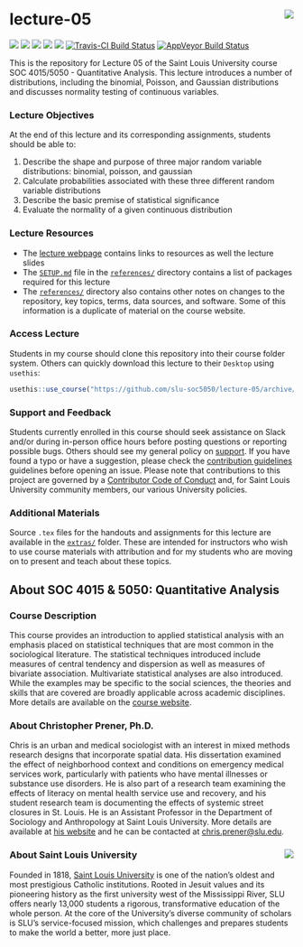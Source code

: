lecture-05 <img src="https://slu-soc5050.github.io/images/logo.png" align="right" />
===========================================================
[![](https://img.shields.io/badge/semester-fall%202018-orange.svg)](https://github.com/slu-soc5050/lecture-05)
[![](https://img.shields.io/badge/release-draft-red.svg)](https://github.com/slu-soc5050/lecture-05)
[![](https://img.shields.io/github/release/slu-soc5050/lecture-05.svg?label=version)](https://github.com/slu-soc5050/lecture-05/releases)
[![](https://img.shields.io/github/last-commit/slu-soc5050/lecture-05.svg)](https://github.com/slu-soc5050/lecture-05/commits/master)
[![](https://img.shields.io/github/repo-size/slu-soc5050/lecture-05.svg)](https://github.com/slu-soc5050/lecture-05)
[![Travis-CI Build Status](https://travis-ci.org/slu-soc5050/lecture-05.svg?branch=master)](https://travis-ci.org/slu-soc5050/lecture-05)
[![AppVeyor Build Status](https://ci.appveyor.com/api/projects/status/github/slu-soc5050/lecture-05?branch=master&svg=true)](https://ci.appveyor.com/project/chris-prener/lecture-05)

This is the repository for Lecture 05 of the Saint Louis University course SOC 4015/5050 - Quantitative Analysis. This lecture introduces a number of distributions, including the binomial, Poisson, and Gaussian distributions and discusses normality testing of continuous variables.

### Lecture Objectives
At the end of this lecture and its corresponding assignments, students should be able to:

1. Describe the shape and purpose of three major random variable distributions: binomial, poisson, and gaussian
2. Calculate probabilities associated with these three different random variable distributions
3. Describe the basic premise of statistical significance
4. Evaluate the normality of a given continuous distribution

### Lecture Resources

* The [lecture webpage](https://slu-soc5050.github.io/lecture-05) contains links to resources as well the lecture slides
* The [`SETUP.md`](/references/SETUP.md) file in the [`references/`](/references) directory contains a list of packages required for this lecture
* The [`references/`](/references) directory also contains other notes on changes to the repository, key topics, terms, data sources, and software. Some of this information is a duplicate of material on the course website.

### Access Lecture
Students in my course should clone this repository into their course folder system. Others can quickly download this lecture to their `Desktop` using `usethis`:

```r
usethis::use_course("https://github.com/slu-soc5050/lecture-05/archive/master.zip")
```

### Support and Feedback
Students currently enrolled in this course should seek assistance on Slack and/or during in-person office hours before posting questions or reporting possible bugs. Others should see my general policy on [support](.github/SUPPORT.md). If you have found a typo or have a suggestion, please check the [contribution guidelines](.github/CONTRIBUTING.md) guidelines before opening an issue. Please note that contributions to this project are governed by a [Contributor Code of Conduct](.github/CODE_OF_CONDUCT.md) and, for Saint Louis University community members, our various University policies.

### Additional Materials
Source `.tex` files for the handouts and assignments for this lecture are available in the [`extras/`](/extras) folder. These are intended for instructors who wish to use course materials with attribution and for my students who are moving on to present and teach about these topics.

## About SOC 4015 & 5050: Quantitative Analysis
### Course Description
This course provides an introduction to applied statistical analysis with an emphasis placed on statistical techniques that are most common in the sociological literature. The statistical techniques introduced include measures of central tendency and dispersion as well as measures of bivariate association. Multivariate statistical analyses are also introduced. While the examples may be specific to the social sciences, the theories and skills that are covered are broadly applicable across academic disciplines. More details are available on the [course website](https://slu-soc5050.github.io).

### About Christopher Prener, Ph.D.
Chris is an urban and medical sociologist with an interest in mixed methods research designs that incorporate spatial data. His dissertation examined the effect of neighborhood context and conditions on emergency medical services work, particularly with patients who have mental illnesses or substance use disorders. He is also part of a research team examining the effects of literacy on mental health service use and recovery, and his student research team is documenting the effects of systemic street closures in St. Louis. He is an Assistant Professor in the Department of Sociology and Anthropology at Saint Louis University. More details are available at [his website](https://chris-prener.github.io) and he can be contacted at [chris.prener@slu.edu](mailto:chris.prener@slu.edu).

### About Saint Louis University <img src="https://slu-soc5650.github.io/images/sluLogo.png" align="right" />
Founded in 1818, [Saint Louis University](http://wwww.slu.edu) is one of the nation’s oldest and most prestigious Catholic institutions. Rooted in Jesuit values and its pioneering history as the first university west of the Mississippi River, SLU offers nearly 13,000 students a rigorous, transformative education of the whole person. At the core of the University’s diverse community of scholars is SLU’s service-focused mission, which challenges and prepares students to make the world a better, more just place.
